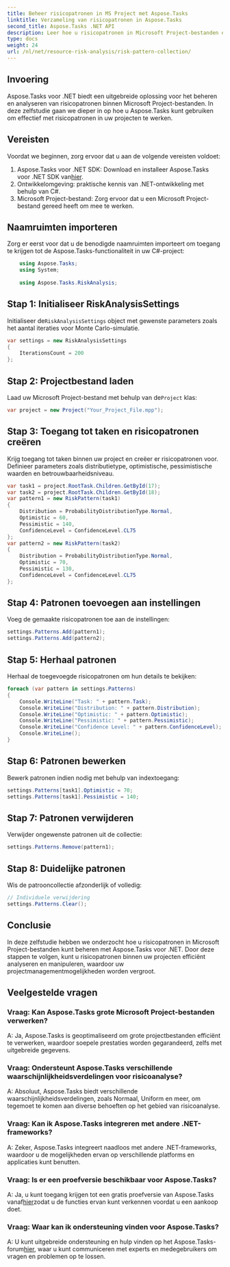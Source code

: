 ```yaml
---
title: Beheer risicopatronen in MS Project met Aspose.Tasks
linktitle: Verzameling van risicopatronen in Aspose.Tasks
second_title: Aspose.Tasks .NET API
description: Leer hoe u risicopatronen in Microsoft Project-bestanden effectief kunt analyseren en manipuleren met Aspose.Tasks voor .NET.
type: docs
weight: 24
url: /nl/net/resource-risk-analysis/risk-pattern-collection/
---
```

## Invoering
Aspose.Tasks voor .NET biedt een uitgebreide oplossing voor het beheren en analyseren van risicopatronen binnen Microsoft Project-bestanden. In deze zelfstudie gaan we dieper in op hoe u Aspose.Tasks kunt gebruiken om effectief met risicopatronen in uw projecten te werken.
## Vereisten
Voordat we beginnen, zorg ervoor dat u aan de volgende vereisten voldoet:
1.  Aspose.Tasks voor .NET SDK: Download en installeer Aspose.Tasks voor .NET SDK van[hier](https://releases.aspose.com/tasks/net/).
2. Ontwikkelomgeving: praktische kennis van .NET-ontwikkeling met behulp van C#.
3. Microsoft Project-bestand: Zorg ervoor dat u een Microsoft Project-bestand gereed heeft om mee te werken.

## Naamruimten importeren
Zorg er eerst voor dat u de benodigde naamruimten importeert om toegang te krijgen tot de Aspose.Tasks-functionaliteit in uw C#-project:
```csharp
    using Aspose.Tasks;
    using System;
    
    using Aspose.Tasks.RiskAnalysis;
```
## Stap 1: Initialiseer RiskAnalysisSettings
 Initialiseer de`RiskAnalysisSettings` object met gewenste parameters zoals het aantal iteraties voor Monte Carlo-simulatie.
```csharp
var settings = new RiskAnalysisSettings
{
    IterationsCount = 200
};
```
## Stap 2: Projectbestand laden
 Laad uw Microsoft Project-bestand met behulp van de`Project` klas:
```csharp
var project = new Project("Your_Project_File.mpp");
```
## Stap 3: Toegang tot taken en risicopatronen creëren
Krijg toegang tot taken binnen uw project en creëer er risicopatronen voor. Definieer parameters zoals distributietype, optimistische, pessimistische waarden en betrouwbaarheidsniveau.
```csharp
var task1 = project.RootTask.Children.GetById(17);
var task2 = project.RootTask.Children.GetById(18);
var pattern1 = new RiskPattern(task1)
{
    Distribution = ProbabilityDistributionType.Normal,
    Optimistic = 60,
    Pessimistic = 140,
    ConfidenceLevel = ConfidenceLevel.CL75
};
var pattern2 = new RiskPattern(task2)
{
    Distribution = ProbabilityDistributionType.Normal,
    Optimistic = 70,
    Pessimistic = 130,
    ConfidenceLevel = ConfidenceLevel.CL75
};
```
## Stap 4: Patronen toevoegen aan instellingen
Voeg de gemaakte risicopatronen toe aan de instellingen:
```csharp
settings.Patterns.Add(pattern1);
settings.Patterns.Add(pattern2);
```
## Stap 5: Herhaal patronen
Herhaal de toegevoegde risicopatronen om hun details te bekijken:
```csharp
foreach (var pattern in settings.Patterns)
{
    Console.WriteLine("Task: " + pattern.Task);
    Console.WriteLine("Distribution: " + pattern.Distribution);
    Console.WriteLine("Optimistic: " + pattern.Optimistic);
    Console.WriteLine("Pessimistic: " + pattern.Pessimistic);
    Console.WriteLine("Confidence Level: " + pattern.ConfidenceLevel);
    Console.WriteLine();
}
```
## Stap 6: Patronen bewerken
Bewerk patronen indien nodig met behulp van indextoegang:
```csharp
settings.Patterns[task1].Optimistic = 70;
settings.Patterns[task1].Pessimistic = 140;
```
## Stap 7: Patronen verwijderen
Verwijder ongewenste patronen uit de collectie:
```csharp
settings.Patterns.Remove(pattern1);
```
## Stap 8: Duidelijke patronen
Wis de patrooncollectie afzonderlijk of volledig:
```csharp
// Individuele verwijdering
settings.Patterns.Clear();
```

## Conclusie
In deze zelfstudie hebben we onderzocht hoe u risicopatronen in Microsoft Project-bestanden kunt beheren met Aspose.Tasks voor .NET. Door deze stappen te volgen, kunt u risicopatronen binnen uw projecten efficiënt analyseren en manipuleren, waardoor uw projectmanagementmogelijkheden worden vergroot.
## Veelgestelde vragen
### Vraag: Kan Aspose.Tasks grote Microsoft Project-bestanden verwerken?
A: Ja, Aspose.Tasks is geoptimaliseerd om grote projectbestanden efficiënt te verwerken, waardoor soepele prestaties worden gegarandeerd, zelfs met uitgebreide gegevens.
### Vraag: Ondersteunt Aspose.Tasks verschillende waarschijnlijkheidsverdelingen voor risicoanalyse?
A: Absoluut, Aspose.Tasks biedt verschillende waarschijnlijkheidsverdelingen, zoals Normaal, Uniform en meer, om tegemoet te komen aan diverse behoeften op het gebied van risicoanalyse.
### Vraag: Kan ik Aspose.Tasks integreren met andere .NET-frameworks?
A: Zeker, Aspose.Tasks integreert naadloos met andere .NET-frameworks, waardoor u de mogelijkheden ervan op verschillende platforms en applicaties kunt benutten.
### Vraag: Is er een proefversie beschikbaar voor Aspose.Tasks?
 A: Ja, u kunt toegang krijgen tot een gratis proefversie van Aspose.Tasks vanaf[hier](https://releases.aspose.com/)zodat u de functies ervan kunt verkennen voordat u een aankoop doet.
### Vraag: Waar kan ik ondersteuning vinden voor Aspose.Tasks?
 A: U kunt uitgebreide ondersteuning en hulp vinden op het Aspose.Tasks-forum[hier](https://forum.aspose.com/c/tasks/15), waar u kunt communiceren met experts en medegebruikers om vragen en problemen op te lossen.